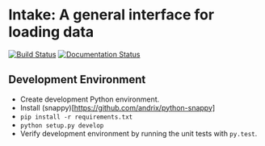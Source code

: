 # Intake: A general interface for loading data

[![Build Status](https://travis-ci.org/ContinuumIO/intake.svg?branch=master)](https://travis-ci.org/ContinuumIO/intake)
[![Documentation Status](https://readthedocs.org/projects/intake/badge/?version=latest)](http://intake.readthedocs.io/en/latest/?badge=latest)

Development Environment
----------------------------
 * Create development Python environment.
 * Install (snappy)[https://github.com/andrix/python-snappy]
 * `pip install -r requirements.txt`
 * `python setup.py develop`
 * Verify development environment by running the unit tests with `py.test`.
